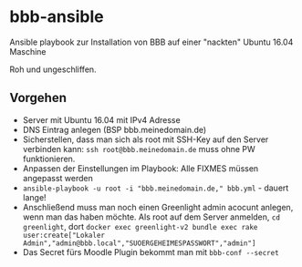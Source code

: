 # bbb-ansible

Ansible playbook zur Installation von BBB auf einer "nackten" Ubuntu 16.04 Maschine

Roh und ungeschliffen.

## Vorgehen

* Server mit Ubuntu 16.04 mit IPv4 Adresse
* DNS Eintrag anlegen (BSP bbb.meinedomain.de)
* Sicherstellen, dass man sich als root mit SSH-Key auf den Server verbinden kann: ``ssh root@bbb.meinedomain.de`` muss ohne PW funktionieren.
* Anpassen der Einstellungen im Playbook: Alle FIXMES müssen angepasst werden
* ``ansible-playbook -u root -i "bbb.meinedomain.de," bbb.yml`` - dauert lange!
* Anschließend muss man noch einen Greenlight admin acocunt anlegen, wenn man das haben möchte. Als root auf dem Server anmelden, ``cd greenlight``, dort ``docker exec greenlight-v2 bundle exec rake user:create["Lokaler Admin","admin@bbb.local","SUOERGEHEIMESPASSWORT","admin"]``
* Das Secret fürs Moodle Plugin bekommt man mit ``bbb-conf --secret``

